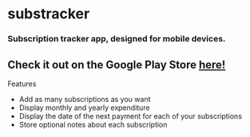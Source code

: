 # substracker

### Subscription tracker app, designed for mobile devices. 
## Check it out on the Google Play Store [here!](https://play.google.com/store/apps/details?id=com.desolate.substracker)

Features
- Add as many subscriptions as you want
- Display monthly and yearly expenditure
- Display the date of the next payment for each of your subscriptions
- Store optional notes about each subscription